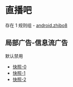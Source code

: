 # 直播吧

存在 1 规则组 - [android.zhibo8](/src/apps/android.zhibo8.ts)

## 局部广告-信息流广告

默认禁用

- [快照-0](https://i.gkd.li/import/12841134)
- [快照-1](https://i.gkd.li/import/12841135)
- [快照-2](https://i.gkd.li/import/13786148)

